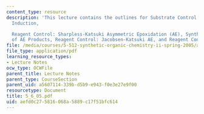 ```yaml
---
content_type: resource
description: 'This lecture contains the outlines for Substrate Control: 1,2-Asymmetric
  Induction,

  Reagent Control: Sharpless-Katsuki Asymmetric Epoxidation (AE), Synthetic Elaboration
  of AE Products, Reagent Control: Jacobsen-Katsuki AE, and Reagent Control: Shi AE.'
file: /media/courses/5-512-synthetic-organic-chemistry-ii-spring-2005/aefd0c275816068a5889c17f51bfc614_5_6_05.pdf
file_type: application/pdf
learning_resource_types:
- Lecture Notes
ocw_type: OCWFile
parent_title: Lecture Notes
parent_type: CourseSection
parent_uid: a5607114-339b-d5b9-e943-f0e3e27e9f00
resourcetype: Document
title: 5_6_05.pdf
uid: aefd0c27-5816-068a-5889-c17f51bfc614
---
```

